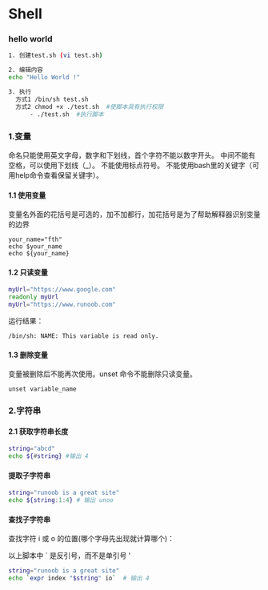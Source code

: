 # Shell

### hello world 
```sh
1. 创建test.sh (vi test.sh)

2. 编辑内容
echo "Hello World !"

3. 执行
  方式1 /bin/sh test.sh
  方式2 chmod +x ./test.sh  #使脚本具有执行权限
      - ./test.sh  #执行脚本
```


### 1.变量
命名只能使用英文字母，数字和下划线，首个字符不能以数字开头。
中间不能有空格，可以使用下划线（_）。
不能使用标点符号。
不能使用bash里的关键字（可用help命令查看保留关键字）。


#### 1.1 使用变量
变量名外面的花括号是可选的，加不加都行，加花括号是为了帮助解释器识别变量的边界
```
your_name="fth"
echo $your_name
echo ${your_name}
```

#### 1.2 只读变量
```sh
myUrl="https://www.google.com"
readonly myUrl
myUrl="https://www.runoob.com"
```
运行结果：
```
/bin/sh: NAME: This variable is read only.
```

#### 1.3 删除变量
变量被删除后不能再次使用。unset 命令不能删除只读变量。
```
unset variable_name
```

### 2.字符串

#### 2.1 获取字符串长度
```sh
string="abcd"
echo ${#string} #输出 4
```

#### 提取子字符串
```sh
string="runoob is a great site"
echo ${string:1:4} # 输出 unoo
```

#### 查找子字符串
查找字符 i 或 o 的位置(哪个字母先出现就计算哪个)：

以上脚本中 \` 是反引号，而不是单引号 '
```sh
string="runoob is a great site"
echo `expr index "$string" io`  # 输出 4
```